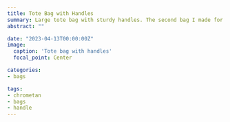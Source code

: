 ```yaml
---
title: Tote Bag with Handles
summary: Large tote bag with sturdy handles. The second bag I made for my wife. 
abstract: ""

date: "2023-04-13T00:00:00Z"
image:
  caption: 'Tote bag with handles'
  focal_point: Center

categories:
- bags

tags:
- chrometan
- bags
- handle
---
```


